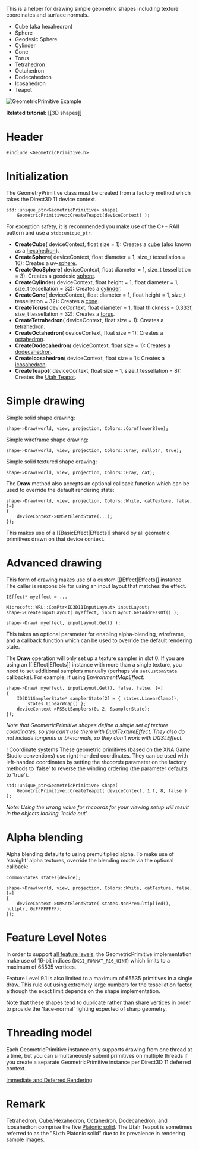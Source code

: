 This is a helper for drawing simple geometric shapes including texture coordinates and surface normals.

* Cube (aka hexahedron)
* Sphere
* Geodesic Sphere
* Cylinder
* Cone
* Torus
* Tetrahedron
* Octahedron
* Dodecahedron
* Icosahedron
* Teapot

![GeometricPrimitive Example](https://github.com/Microsoft/DirectXTK/wiki/images/GeometricPrimitiveExample.png)

**Related tutorial:** [[3D shapes]]

# Header
    #include <GeometricPrimitive.h>

# Initialization
The GeometryPrimitive class must be created from a factory method which takes the Direct3D 11 device context.

    std::unique_ptr<GeometricPrimitive> shape(
        GeometricPrimitive::CreateTeapot(deviceContext) );

For exception safety, it is recommended you make use of the C++ RAII pattern and use a ``std::unique_ptr``.

* **CreateCube**( deviceContext, float size = 1): Creates a [cube](http://en.wikipedia.org/wiki/Cube) (also known as a [hexahedron](http://en.wikipedia.org/wiki/Hexahedron)).
* **CreateSphere**( deviceContext, float diameter = 1, size_t tessellation = 16): Creates a uv-[sphere](http://en.wikipedia.org/wiki/Sphere).
* **CreateGeoSphere**( deviceContext, float diameter = 1, size_t tessellation = 3): Creates a geodesic [sphere](http://en.wikipedia.org/wiki/Sphere).
* **CreateCylinder**( deviceContext, float height = 1, float diameter = 1, size_t tessellation = 32): Creates a [cylinder](http://en.wikipedia.org/wiki/Cylinder_(geometry)).
* **CreateCone**( deviceContext, float diameter = 1, float height = 1, size_t tessellation = 32): Creates a [cone](http://en.wikipedia.org/wiki/Cone).
* **CreateTorus**( deviceContext, float diameter = 1, float thickness = 0.333f, size_t tessellation = 32): Creates a [torus](http://en.wikipedia.org/wiki/Torus).
* **CreateTetrahedron**( deviceContext, float size = 1): Creates a [tetrahedron](http://en.wikipedia.org/wiki/Tetrahedron).
* **CreateOctahedron**( deviceContext, float size = 1): Creates a [octahedron](http://en.wikipedia.org/wiki/Octahedron).
* **CreateDodecahedron**( deviceContext, float size = 1): Creates a [dodecahedron](http://en.wikipedia.org/wiki/Dodecahedron).
* **CreateIcosahedron**( deviceContext, float size = 1): Creates a [icosahedron](http://en.wikipedia.org/wiki/Icosahedron).
* **CreateTeapot**( deviceContext, float size = 1, size_t tessellation = 8): Creates the [Utah Teapot](http://en.wikipedia.org/wiki/Utah_teapot).

# Simple drawing
Simple solid shape drawing:

    shape->Draw(world, view, projection, Colors::CornflowerBlue);

Simple wireframe shape drawing:

    shape->Draw(world, view, projection, Colors::Gray, nullptr, true);

Simple solid textured shape drawing:

    shape->Draw(world, view, projection, Colors::Gray, cat);

The **Draw** method also accepts an optional callback function which can be used to override the default rendering state:

    shape->Draw(world, view, projection, Colors::White, catTexture, false, [=]
    {
        deviceContext->OMSetBlendState(...);
    });

This makes use of a [[BasicEffect|Effects]] shared by all geometric primitives drawn on that device context.

# Advanced drawing
This form of drawing makes use of a custom [[IEffect|Effects]] instance. The caller is responsible for using an input layout that matches the effect.

    IEffect* myeffect = ...

    Microsoft::WRL::ComPtr<ID3D11InputLayout> inputLayout;
    shape->CreateInputLayout( myeffect, inputLayout.GetAddressOf() );

    shape->Draw( myeffect, inputLayout.Get() );

This takes an optional parameter for enabling alpha-blending, wireframe, and a callback function which can be used to override the default rendering state.

The **Draw** operation will only set up a texture sampler in slot 0. If you are using an [[IEffect|Effects]] instance with more than a single texture, you need to set additional samplers manually (perhaps via ``setCustomState`` callbacks). For example, if using _EnvironmentMapEffect_:

    shape->Draw( myeffect, inputLayout.Get(), false, false, [=]
    {
        ID3D11SamplerState* samplerState[2] = { states.LinearClamp(),
            states.LinearWrap() };
        deviceContext->PSSetSamplers(0, 2, &samplerState);
    });

_Note that GeometricPrimitive shapes define a single set of texture coordinates, so you can't use them with _DualTextureEffect_. They also do not include tangents or bi-normals, so they don't work with _DGSLEffect_._

! Coordinate systems
These geometric primitives (based on the XNA Game Studio conventions) use right-handed coordinates. They can be used with left-handed coordinates by setting the _rhcoords_ parameter on the factory methods to 'false' to reverse the winding ordering (the parameter defaults to 'true').

    std::unique_ptr<GeometricPrimitive> shape(
        GeometricPrimitive::CreateTeapot( deviceContext, 1.f, 8, false ) );

_Note: Using the wrong value for rhcoords for your viewing setup will result in the objects looking 'inside out'._

# Alpha blending
Alpha blending defaults to using premultiplied alpha. To make use of 'straight' alpha textures, override the blending mode via the optional callback:

    CommonStates states(device);

    shape->Draw(world, view, projection, Colors::White, catTexture, false, [=]
    {
        deviceContext->OMSetBlendState( states.NonPremultiplied(), nullptr, 0xFFFFFFFF);
    });

# Feature Level Notes
In order to support [all feature levels](http://msdn.microsoft.com/en-us/library/windows/desktop/ff476876.aspx), the GeometricPrimitive implementation make use of 16-bit indices (``DXGI_FORMAT_R16_UINT``) which limits to a maximum of 65535 vertices.

Feature Level 9.1 is also limited to a maximum of 65535 primitives in a single draw. This rule out using extremely large numbers for the tessellation factor, although the exact limit depends on the shape implementation.

Note that these shapes tend to duplicate rather than share vertices in order to provide the 'face-normal' lighting expected of sharp geometry.

# Threading model
Each GeometricPrimitive instance only supports drawing from one thread at a time, but you can simultaneously submit primitives on multiple threads if you create a separate GeometricPrimitive instance per Direct3D 11 deferred context.

[Immediate and Deferred Rendering](http://msdn.microsoft.com/en-us/library/windows/desktop/ff476892.aspx)

# Remark
Tetrahedron, Cube/Hexahedron, Octahedron, Dodecahedron, and Icosahedron comprise the five [Platonic solid](https://en.wikipedia.org/wiki/Platonic_solid). The Utah Teapot is sometimes referred to as the "Sixth Platonic solid" due to its prevalence in rendering sample images.
